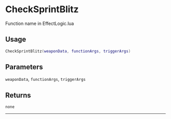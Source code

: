 # CheckSprintBlitz
Function name in EffectLogic.lua
## Usage
```lua
CheckSprintBlitz(weaponData, functionArgs, triggerArgs)
```
## Parameters
`weaponData`, `functionArgs`, `triggerArgs`
## Returns
`none`

---